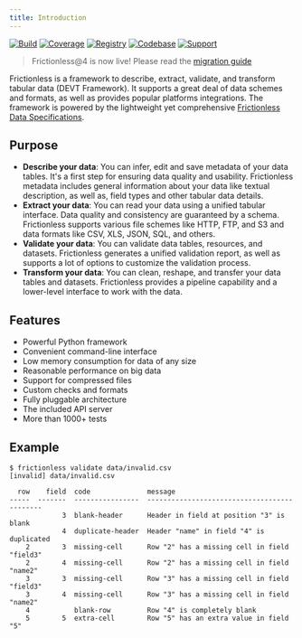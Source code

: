 ```yaml
---
title: Introduction
---
```


[![Build](https://img.shields.io/github/workflow/status/frictionlessdata/frictionless-py/general/master)](https://github.com/frictionlessdata/frictionless-py/actions)
[![Coverage](https://img.shields.io/codecov/c/github/frictionlessdata/frictionless-py/master)](https://codecov.io/gh/frictionlessdata/frictionless-py)
[![Registry](https://img.shields.io/pypi/v/frictionless.svg)](https://pypi.python.org/pypi/frictionless)
[![Codebase](https://img.shields.io/badge/github-master-brightgreen)](https://github.com/frictionlessdata/frictionless-py)
[![Support](https://img.shields.io/badge/chat-discord-brightgreen)](https://discord.com/channels/695635777199145130/695635777199145133)

> Frictionless@4 is now live! Please read the [migration guide](https://framework.frictionlessdata.io/docs/development/migration)

Frictionless is a framework to describe, extract, validate, and transform tabular data (DEVT Framework). It supports a great deal of data schemes and formats, as well as provides popular platforms integrations. The framework is powered by the lightweight yet comprehensive [Frictionless Data Specifications](https://specs.frictionlessdata.io/).

## Purpose

- **Describe your data**: You can infer, edit and save metadata of your data tables. It's a first step for ensuring data quality and usability. Frictionless metadata includes general information about your data like textual description, as well as, field types and other tabular data details.
- **Extract your data**: You can read your data using a unified tabular interface. Data quality and consistency are guaranteed by a schema. Frictionless supports various file schemes like HTTP, FTP, and S3 and data formats like CSV, XLS, JSON, SQL, and others.
- **Validate your data**: You can validate data tables, resources, and datasets. Frictionless generates a unified validation report, as well as supports a lot of options to customize the validation process.
- **Transform your data**: You can clean, reshape, and transfer your data tables and datasets. Frictionless provides a pipeline capability and a lower-level interface to work with the data.

## Features

- Powerful Python framework
- Convenient command-line interface
- Low memory consumption for data of any size
- Reasonable performance on big data
- Support for compressed files
- Custom checks and formats
- Fully pluggable architecture
- The included API server
- More than 1000+ tests

## Example

```
$ frictionless validate data/invalid.csv
[invalid] data/invalid.csv

  row    field  code              message
-----  -------  ----------------  --------------------------------------------
             3  blank-header      Header in field at position "3" is blank
             4  duplicate-header  Header "name" in field "4" is duplicated
    2        3  missing-cell      Row "2" has a missing cell in field "field3"
    2        4  missing-cell      Row "2" has a missing cell in field "name2"
    3        3  missing-cell      Row "3" has a missing cell in field "field3"
    3        4  missing-cell      Row "3" has a missing cell in field "name2"
    4           blank-row         Row "4" is completely blank
    5        5  extra-cell        Row "5" has an extra value in field  "5"
```

